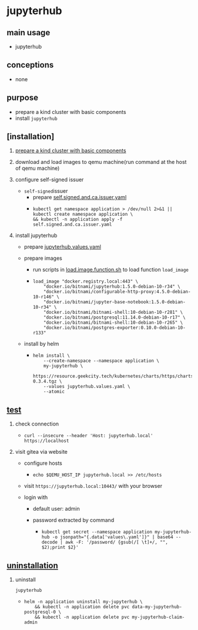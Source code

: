 # jupyterhub

## main usage

- jupyterhub

## conceptions

- none

## purpose

- prepare a kind cluster with basic components
- install `jupyterhub`

## [installation]

1. [prepare a kind cluster with basic components](https://blog.geekcity.tech/#/kubernetes/basic/kind.cluster)

2. download and load images to qemu machine(run command at the host of qemu machine)

3. configure self-signed issuer
   - `self-signed`issuer
     - prepare [self.signed.and.ca.issuer.yaml](https://blog.geekcity.tech/#/kubernetes/basic/resources/cert.manager/self.signed.and.ca.issuer.yaml)
     - ```shell
       kubectl get namespace application > /dev/null 2>&1 || kubectl create namespace application \
       && kubectl -n application apply -f self.signed.and.ca.issuer.yaml
       ```

4. install jupyterhub

   - prepare [jupyterhub.values.yaml](https://blog.geekcity.tech/#/kubernetes/software/resources/jupyterhub/jupyterhub.values.yaml)

   - prepare images

     - run scripts in [load.image.function.sh](https://blog.geekcity.tech/#/kubernetes/resources/load.image.function.sh) to load function `load_image`

     - ```shell
       load_image "docker.registry.local:443" \
           "docker.io/bitnami/jupyterhub:1.5.0-debian-10-r34" \
           "docker.io/bitnami/configurable-http-proxy:4.5.0-debian-10-r146" \
           "docker.io/bitnami/jupyter-base-notebook:1.5.0-debian-10-r34" \
           "docker.io/bitnami/bitnami-shell:10-debian-10-r281" \
           "docker.io/bitnami/postgresql:11.14.0-debian-10-r17" \
           "docker.io/bitnami/bitnami-shell:10-debian-10-r265" \
           "docker.io/bitnami/postgres-exporter:0.10.0-debian-10-r133"
       ```

   - install by helm

     - ```shell
       helm install \
           --create-namespace --namespace application \
           my-jupyterhub \
           https://resource.geekcity.tech/kubernetes/charts/https/charts.bitnami.com/bitnami/jupyterhub-0.3.4.tgz \
           --values jupyterhub.values.yaml \
           --atomic
       ```

## [test](https://blog.geekcity.tech/#/kubernetes/software/jupyterhub?id=test)

1. check connection

   - ```shell
     curl --insecure --header 'Host: jupyterhub.local' https://localhost
     ```

2. visit gitea via website

   - configure hosts

     - ```shell
       echo $QEMU_HOST_IP jupyterhub.local >> /etc/hosts
       ```

   - visit `https://jupyterhub.local:10443/` with your browser

   - login with

     - default user: admin

     - password extracted by command

       - ```shell
         kubectl get secret --namespace application my-jupyterhub-hub -o jsonpath="{.data['values\.yaml']}" | base64 --decode | awk -F: '/password/ {gsub(/[ \t]+/, "", $2);print $2}'
         ```

## [uninstallation](https://blog.geekcity.tech/#/kubernetes/software/jupyterhub?id=uninstallation)

1. uninstall

    

   ```
   jupyterhub
   ```

   - ```shell
     helm -n application uninstall my-jupyterhub \
         && kubectl -n application delete pvc data-my-jupyterhub-postgresql-0 \
         && kubectl -n application delete pvc my-jupyterhub-claim-admin
     ```